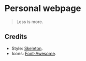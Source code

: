 # Personal webpage

> Less is more.

## Credits

* Style: [Skeleton](http://getskeleton.com/).
* Icons: [Font-Awesome](https://github.com/FortAwesome/Font-Awesome).
